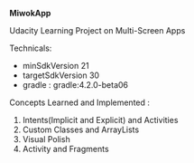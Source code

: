 **MiwokApp**

Udacity Learning Project on Multi-Screen Apps

Technicals:
- minSdkVersion 21
- targetSdkVersion 30
- gradle : gradle:4.2.0-beta06

Concepts Learned and Implemented :
  1. Intents(Implicit and Explicit) and Activities
  2. Custom Classes and ArrayLists
  3. Visual Polish
  4. Activity and Fragments
